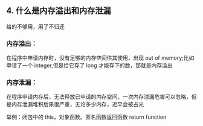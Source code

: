 ## 4. 什么是内存溢出和内存泄漏

给的不够用，用了不归还

### 内存溢出：

在程序中申请内存时，没有足够的内存空间供其使用，出现 out of memory;比如申请了一个 integer,但是给它存了 long 才能存下的数，那就是内存溢出

### 内存泄漏：

在程序申请内存后，无法释放已申请的内存空间，一次内存泄漏危害可以忽略，但是内存泄漏堆积后果很严重，无论多少内存，迟早会被占光

举例：闭包中的 this，对象函数。匿名函数返回函数 return function
